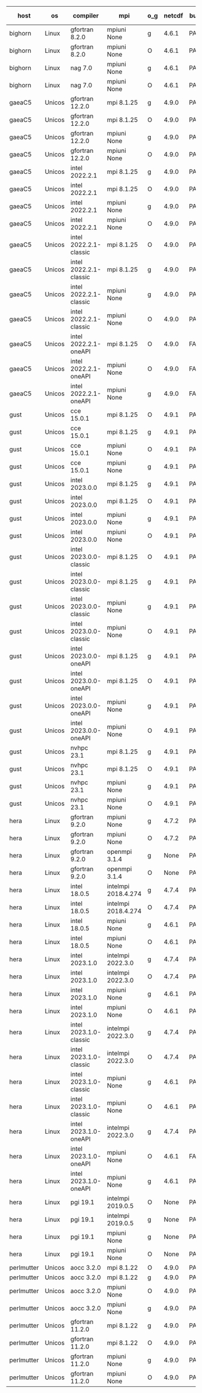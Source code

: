 

| host     | os       | compiler                              | mpi                      | o_g        | netcdf        | build       | u_pass          | u_fail          | s_pass            | s_fail            | e_pass             | e_fail             | nuopc_pass       | nuopc_fail       | artifacts link          |
|----------|----------|---------------------------------------|--------------------------|------------|---------------|-------------|-----------------|-----------------|-------------------|-------------------|--------------------|--------------------|------------------|------------------|-------------------------|
| bighorn | Linux | gfortran 8.2.0 | mpiuni None  | g | 4.6.1  | PASS | 12346 | 0 | 8 | 0 | 44 | 0 | None | None | <a href="https://github.com/esmf-org/esmf-test-artifacts/tree/bd5bb0361c4c8c8b05256f9bce45499c2796d718/feature_hconfig-iter/gfortran/8.2.0/g/mpiuni/None" target="_blank">bd5bb03</a> | 
| bighorn | Linux | gfortran 8.2.0 | mpiuni None  | O | 4.6.1  | PASS | 12346 | 0 | 8 | 0 | 44 | 0 | None | None | <a href="https://github.com/esmf-org/esmf-test-artifacts/tree/163a2e0e127902418d88bd669e779e7b59d9d443/feature_hconfig-iter/gfortran/8.2.0/O/mpiuni/None" target="_blank">163a2e0</a> | 
| bighorn | Linux | nag 7.0 | mpiuni None  | g | 4.6.1  | PASS | None | None | None | None | None | None | None | None | <a href="https://github.com/esmf-org/esmf-test-artifacts/tree/29743640342a1cd6955f4a7fcfeacd5c6f253666/feature_hconfig-iter/nag/7.0/g/mpiuni/None" target="_blank">2974364</a> | 
| bighorn | Linux | nag 7.0 | mpiuni None  | O | 4.6.1  | PASS | 12346 | 0 | 8 | 0 | 44 | 0 | None | None | <a href="https://github.com/esmf-org/esmf-test-artifacts/tree/7d16b438148268212adb837dcc066b2296884ad9/feature_hconfig-iter/nag/7.0/O/mpiuni/None" target="_blank">7d16b43</a> | 
| gaeaC5 | Unicos | gfortran 12.2.0 | mpi 8.1.25  | g | 4.9.0  | PASS | 13930 | 0 | 49 | 0 | 81 | 0 | 52 | 0 | <a href="https://github.com/esmf-org/esmf-test-artifacts/tree/8b428b6bab5e546a58660f83d2c280eb407d39fc/feature_hconfig-iter/gfortran/12.2.0/g/mpi/8.1.25" target="_blank">8b428b6</a> | 
| gaeaC5 | Unicos | gfortran 12.2.0 | mpi 8.1.25  | O | 4.9.0  | PASS | 13930 | 0 | 49 | 0 | 81 | 0 | 52 | 0 | <a href="https://github.com/esmf-org/esmf-test-artifacts/tree/4fd89d4e414352a81438e744b6b306a99b27346f/feature_hconfig-iter/gfortran/12.2.0/O/mpi/8.1.25" target="_blank">4fd89d4</a> | 
| gaeaC5 | Unicos | gfortran 12.2.0 | mpiuni None  | g | 4.9.0  | PASS | 12346 | 0 | 8 | 0 | 44 | 0 | None | None | <a href="https://github.com/esmf-org/esmf-test-artifacts/tree/e6902e426a1bb8986cde19bc4c17d73cbfee102e/feature_hconfig-iter/gfortran/12.2.0/g/mpiuni/None" target="_blank">e6902e4</a> | 
| gaeaC5 | Unicos | gfortran 12.2.0 | mpiuni None  | O | 4.9.0  | PASS | 12346 | 0 | 8 | 0 | 44 | 0 | None | None | <a href="https://github.com/esmf-org/esmf-test-artifacts/tree/a0cf915bd31bfb1676e1927c6081c44c35830fbc/feature_hconfig-iter/gfortran/12.2.0/O/mpiuni/None" target="_blank">a0cf915</a> | 
| gaeaC5 | Unicos | intel 2022.2.1 | mpi 8.1.25  | g | 4.9.0  | PASS | 13930 | 0 | 49 | 0 | 81 | 0 | 52 | 0 | <a href="https://github.com/esmf-org/esmf-test-artifacts/tree/786e6b4400f34ea7b34116c644b1a9ed1a0cede6/feature_hconfig-iter/intel/2022.2.1/g/mpi/8.1.25" target="_blank">786e6b4</a> | 
| gaeaC5 | Unicos | intel 2022.2.1 | mpi 8.1.25  | O | 4.9.0  | PASS | 13930 | 0 | 49 | 0 | 81 | 0 | 52 | 0 | <a href="https://github.com/esmf-org/esmf-test-artifacts/tree/2954568638780867dcc1933bbb845e4dca0af5a3/feature_hconfig-iter/intel/2022.2.1/O/mpi/8.1.25" target="_blank">2954568</a> | 
| gaeaC5 | Unicos | intel 2022.2.1 | mpiuni None  | g | 4.9.0  | PASS | 12346 | 0 | 8 | 0 | 44 | 0 | None | None | <a href="https://github.com/esmf-org/esmf-test-artifacts/tree/028d13db101bbffbda5d83f84b92f443c0ef5501/feature_hconfig-iter/intel/2022.2.1/g/mpiuni/None" target="_blank">028d13d</a> | 
| gaeaC5 | Unicos | intel 2022.2.1 | mpiuni None  | O | 4.9.0  | PASS | 12346 | 0 | 8 | 0 | 44 | 0 | None | None | <a href="https://github.com/esmf-org/esmf-test-artifacts/tree/ca1f20d0cddd7fa8b0ea1baaba5826fb2676a31d/feature_hconfig-iter/intel/2022.2.1/O/mpiuni/None" target="_blank">ca1f20d</a> | 
| gaeaC5 | Unicos | intel 2022.2.1-classic | mpi 8.1.25  | O | 4.9.0  | PASS | 13930 | 0 | 49 | 0 | 81 | 0 | 52 | 0 | <a href="https://github.com/esmf-org/esmf-test-artifacts/tree/0c9442e8072f7590795444a4bbe8dc62479aae4c/feature_hconfig-iter/intel/2022.2.1-classic/O/mpi/8.1.25" target="_blank">0c9442e</a> | 
| gaeaC5 | Unicos | intel 2022.2.1-classic | mpi 8.1.25  | g | 4.9.0  | PASS | 13930 | 0 | 49 | 0 | 81 | 0 | 52 | 0 | <a href="https://github.com/esmf-org/esmf-test-artifacts/tree/d8a47101e4999730bc1955d6225daf5a4ca3f770/feature_hconfig-iter/intel/2022.2.1-classic/g/mpi/8.1.25" target="_blank">d8a4710</a> | 
| gaeaC5 | Unicos | intel 2022.2.1-classic | mpiuni None  | g | 4.9.0  | PASS | 12346 | 0 | 8 | 0 | 44 | 0 | None | None | <a href="https://github.com/esmf-org/esmf-test-artifacts/tree/a1ef7bc649baa789cfb68884a7ebb4ec93c08cc9/feature_hconfig-iter/intel/2022.2.1-classic/g/mpiuni/None" target="_blank">a1ef7bc</a> | 
| gaeaC5 | Unicos | intel 2022.2.1-classic | mpiuni None  | O | 4.9.0  | PASS | 12346 | 0 | 8 | 0 | 44 | 0 | None | None | <a href="https://github.com/esmf-org/esmf-test-artifacts/tree/f76236f3e78a2efbe6392b493fdba59865da680e/feature_hconfig-iter/intel/2022.2.1-classic/O/mpiuni/None" target="_blank">f76236f</a> | 
| gaeaC5 | Unicos | intel 2022.2.1-oneAPI | mpi 8.1.25  | O | 4.9.0  | FAIL | None | None | None | None | None | None | None | None | <a href="https://github.com/esmf-org/esmf-test-artifacts/tree/d3597bd6a3451ef1e7fe1cb63f006491c9ac3c67/feature_hconfig-iter/intel/2022.2.1-oneAPI/O/mpi/8.1.25" target="_blank">d3597bd</a> | 
| gaeaC5 | Unicos | intel 2022.2.1-oneAPI | mpiuni None  | O | 4.9.0  | FAIL | None | None | None | None | None | None | None | None | <a href="https://github.com/esmf-org/esmf-test-artifacts/tree/1288f4ec27d6eb4a7aaf903da12a9c57f3685e43/feature_hconfig-iter/intel/2022.2.1-oneAPI/O/mpiuni/None" target="_blank">1288f4e</a> | 
| gaeaC5 | Unicos | intel 2022.2.1-oneAPI | mpiuni None  | g | 4.9.0  | FAIL | None | None | None | None | None | None | None | None | <a href="https://github.com/esmf-org/esmf-test-artifacts/tree/2aefe341240b44bb624534b78380b6784592a30b/feature_hconfig-iter/intel/2022.2.1-oneAPI/g/mpiuni/None" target="_blank">2aefe34</a> | 
| gust | Unicos | cce 15.0.1 | mpi 8.1.25  | O | 4.9.1  | PASS | 13850 | 80 | 49 | 0 | 81 | 0 | 51 | 1 | <a href="https://github.com/esmf-org/esmf-test-artifacts/tree/c6bfb256a25ae391544137493ef974d1944a3451/feature_hconfig-iter/cce/15.0.1/O/mpi/8.1.25" target="_blank">c6bfb25</a> | 
| gust | Unicos | cce 15.0.1 | mpi 8.1.25  | g | 4.9.1  | PASS | 13854 | 76 | 49 | 0 | 81 | 0 | 51 | 1 | <a href="https://github.com/esmf-org/esmf-test-artifacts/tree/3bc3627790f413599a4292e0184806b91baddee2/feature_hconfig-iter/cce/15.0.1/g/mpi/8.1.25" target="_blank">3bc3627</a> | 
| gust | Unicos | cce 15.0.1 | mpiuni None  | O | 4.9.1  | PASS | 12268 | 78 | 8 | 0 | 44 | 0 | None | None | <a href="https://github.com/esmf-org/esmf-test-artifacts/tree/9ed83f8991151b4acace8abe7ca6b533e8d7f0b4/feature_hconfig-iter/cce/15.0.1/O/mpiuni/None" target="_blank">9ed83f8</a> | 
| gust | Unicos | cce 15.0.1 | mpiuni None  | g | 4.9.1  | PASS | 12270 | 76 | 8 | 0 | 44 | 0 | None | None | <a href="https://github.com/esmf-org/esmf-test-artifacts/tree/01186b1fd286e3baf7b7e5e90082585ef2f0422b/feature_hconfig-iter/cce/15.0.1/g/mpiuni/None" target="_blank">01186b1</a> | 
| gust | Unicos | intel 2023.0.0 | mpi 8.1.25  | g | 4.9.1  | PASS | 13930 | 0 | 49 | 0 | 81 | 0 | 52 | 0 | <a href="https://github.com/esmf-org/esmf-test-artifacts/tree/4a962ed11726915af9ca8979f3dc49c41ea96b7b/feature_hconfig-iter/intel/2023.0.0/g/mpi/8.1.25" target="_blank">4a962ed</a> | 
| gust | Unicos | intel 2023.0.0 | mpi 8.1.25  | O | 4.9.1  | PASS | 13930 | 0 | 49 | 0 | 81 | 0 | 52 | 0 | <a href="https://github.com/esmf-org/esmf-test-artifacts/tree/98ff6b4e6e9905f2a1055feef59b18f26efcc252/feature_hconfig-iter/intel/2023.0.0/O/mpi/8.1.25" target="_blank">98ff6b4</a> | 
| gust | Unicos | intel 2023.0.0 | mpiuni None  | g | 4.9.1  | PASS | 12346 | 0 | 8 | 0 | 44 | 0 | None | None | <a href="https://github.com/esmf-org/esmf-test-artifacts/tree/9ff15269ab84d320dda5efb5c3b0bbe3c35f97ac/feature_hconfig-iter/intel/2023.0.0/g/mpiuni/None" target="_blank">9ff1526</a> | 
| gust | Unicos | intel 2023.0.0 | mpiuni None  | O | 4.9.1  | PASS | 12346 | 0 | 8 | 0 | 44 | 0 | None | None | <a href="https://github.com/esmf-org/esmf-test-artifacts/tree/90b24b60bbd54ca14b54d2cbec2f62f7abb2876a/feature_hconfig-iter/intel/2023.0.0/O/mpiuni/None" target="_blank">90b24b6</a> | 
| gust | Unicos | intel 2023.0.0-classic | mpi 8.1.25  | O | 4.9.1  | PASS | 13930 | 0 | 49 | 0 | 81 | 0 | 52 | 0 | <a href="https://github.com/esmf-org/esmf-test-artifacts/tree/42da685fb6cde17db9e6d0bb14ec341d5c39478a/feature_hconfig-iter/intel/2023.0.0-classic/O/mpi/8.1.25" target="_blank">42da685</a> | 
| gust | Unicos | intel 2023.0.0-classic | mpi 8.1.25  | g | 4.9.1  | PASS | 13930 | 0 | 49 | 0 | 81 | 0 | 52 | 0 | <a href="https://github.com/esmf-org/esmf-test-artifacts/tree/6a9977567ce8299047edf07990147ce5fa6d3743/feature_hconfig-iter/intel/2023.0.0-classic/g/mpi/8.1.25" target="_blank">6a99775</a> | 
| gust | Unicos | intel 2023.0.0-classic | mpiuni None  | g | 4.9.1  | PASS | 12346 | 0 | 8 | 0 | 44 | 0 | None | None | <a href="https://github.com/esmf-org/esmf-test-artifacts/tree/abd3b43b8ce9b5f16cf2ada2ea4258002a3daf33/feature_hconfig-iter/intel/2023.0.0-classic/g/mpiuni/None" target="_blank">abd3b43</a> | 
| gust | Unicos | intel 2023.0.0-classic | mpiuni None  | O | 4.9.1  | PASS | 12346 | 0 | 8 | 0 | 44 | 0 | None | None | <a href="https://github.com/esmf-org/esmf-test-artifacts/tree/08a2f1935630655d266936e5c035e5e4332a83c8/feature_hconfig-iter/intel/2023.0.0-classic/O/mpiuni/None" target="_blank">08a2f19</a> | 
| gust | Unicos | intel 2023.0.0-oneAPI | mpi 8.1.25  | g | 4.9.1  | PASS | 13930 | 0 | 49 | 0 | 81 | 0 | 40 | 12 | <a href="https://github.com/esmf-org/esmf-test-artifacts/tree/d9da75215d035df50ae5e41e894d47b02b07d6bb/feature_hconfig-iter/intel/2023.0.0-oneAPI/g/mpi/8.1.25" target="_blank">d9da752</a> | 
| gust | Unicos | intel 2023.0.0-oneAPI | mpi 8.1.25  | O | 4.9.1  | PASS | 13930 | 0 | 48 | 1 | 81 | 0 | 40 | 12 | <a href="https://github.com/esmf-org/esmf-test-artifacts/tree/64ab5518787ba57dc1897dc52b576058c87516af/feature_hconfig-iter/intel/2023.0.0-oneAPI/O/mpi/8.1.25" target="_blank">64ab551</a> | 
| gust | Unicos | intel 2023.0.0-oneAPI | mpiuni None  | g | 4.9.1  | PASS | 12346 | 0 | 8 | 0 | 44 | 0 | None | None | <a href="https://github.com/esmf-org/esmf-test-artifacts/tree/f8421bcd5b0be53e697804bb8d5f4feefe1fae45/feature_hconfig-iter/intel/2023.0.0-oneAPI/g/mpiuni/None" target="_blank">f8421bc</a> | 
| gust | Unicos | intel 2023.0.0-oneAPI | mpiuni None  | O | 4.9.1  | PASS | 12346 | 0 | 8 | 0 | 44 | 0 | None | None | <a href="https://github.com/esmf-org/esmf-test-artifacts/tree/1dbfa2253ff47c6ea64e96da862536e4a2f7786b/feature_hconfig-iter/intel/2023.0.0-oneAPI/O/mpiuni/None" target="_blank">1dbfa22</a> | 
| gust | Unicos | nvhpc 23.1 | mpi 8.1.25  | g | 4.9.1  | PASS | 13881 | 49 | 47 | 2 | 79 | 2 | 45 | 7 | <a href="https://github.com/esmf-org/esmf-test-artifacts/tree/244b327e7dada025ee74b29d438dbd9abe8dc699/feature_hconfig-iter/nvhpc/23.1/g/mpi/8.1.25" target="_blank">244b327</a> | 
| gust | Unicos | nvhpc 23.1 | mpi 8.1.25  | O | 4.9.1  | PASS | 13927 | 3 | 49 | 0 | 81 | 0 | 45 | 7 | <a href="https://github.com/esmf-org/esmf-test-artifacts/tree/a24c1c01a04259bd47b019486241ce1a9f0fc7ed/feature_hconfig-iter/nvhpc/23.1/O/mpi/8.1.25" target="_blank">a24c1c0</a> | 
| gust | Unicos | nvhpc 23.1 | mpiuni None  | g | 4.9.1  | PASS | 12346 | 0 | 6 | 2 | 44 | 0 | None | None | <a href="https://github.com/esmf-org/esmf-test-artifacts/tree/74f6e3614aef4cec12685a7a74fbd259bdd976af/feature_hconfig-iter/nvhpc/23.1/g/mpiuni/None" target="_blank">74f6e36</a> | 
| gust | Unicos | nvhpc 23.1 | mpiuni None  | O | 4.9.1  | PASS | 12344 | 2 | 8 | 0 | 44 | 0 | None | None | <a href="https://github.com/esmf-org/esmf-test-artifacts/tree/6605d4bcf05df9cb3adc590f6a2c6d44d5622c5b/feature_hconfig-iter/nvhpc/23.1/O/mpiuni/None" target="_blank">6605d4b</a> | 
| hera | Linux | gfortran 9.2.0 | mpiuni None  | g | 4.7.2  | PASS | 12346 | 0 | 8 | 0 | 43 | 1 | None | None | <a href="https://github.com/esmf-org/esmf-test-artifacts/tree/53278eb39a7c70f8e0c6318b9cecdb33170a2615/feature_hconfig-iter/gfortran/9.2.0/g/mpiuni/None" target="_blank">53278eb</a> | 
| hera | Linux | gfortran 9.2.0 | mpiuni None  | O | 4.7.2  | PASS | 12346 | 0 | 8 | 0 | 44 | 0 | None | None | <a href="https://github.com/esmf-org/esmf-test-artifacts/tree/37d518ef035ee1099a7f60d045b87163a666d0b4/feature_hconfig-iter/gfortran/9.2.0/O/mpiuni/None" target="_blank">37d518e</a> | 
| hera | Linux | gfortran 9.2.0 | openmpi 3.1.4  | g | None  | PASS | 13930 | 0 | 49 | 0 | 80 | 1 | 52 | 0 | <a href="https://github.com/esmf-org/esmf-test-artifacts/tree/259b3c0a7de081d027fcc4d70b2486294d28a1ea/feature_hconfig-iter/gfortran/9.2.0/g/openmpi/3.1.4" target="_blank">259b3c0</a> | 
| hera | Linux | gfortran 9.2.0 | openmpi 3.1.4  | O | None  | PASS | 13930 | 0 | 49 | 0 | 81 | 0 | 52 | 0 | <a href="https://github.com/esmf-org/esmf-test-artifacts/tree/dffeb194f569c31cc939665e1c388393cf988b88/feature_hconfig-iter/gfortran/9.2.0/O/openmpi/3.1.4" target="_blank">dffeb19</a> | 
| hera | Linux | intel 18.0.5 | intelmpi 2018.4.274  | g | 4.7.4  | PASS | 13930 | 0 | 49 | 0 | 81 | 0 | 52 | 0 | <a href="https://github.com/esmf-org/esmf-test-artifacts/tree/8b532dad526b660b62bde16d5129566c28595096/feature_hconfig-iter/intel/18.0.5/g/intelmpi/2018.4.274" target="_blank">8b532da</a> | 
| hera | Linux | intel 18.0.5 | intelmpi 2018.4.274  | O | 4.7.4  | PASS | 13930 | 0 | 49 | 0 | 81 | 0 | 52 | 0 | <a href="https://github.com/esmf-org/esmf-test-artifacts/tree/1cad8289f474fbb88bed1ac0306eedac9098c41c/feature_hconfig-iter/intel/18.0.5/O/intelmpi/2018.4.274" target="_blank">1cad828</a> | 
| hera | Linux | intel 18.0.5 | mpiuni None  | g | 4.6.1  | PASS | 12346 | 0 | 8 | 0 | 44 | 0 | None | None | <a href="https://github.com/esmf-org/esmf-test-artifacts/tree/553b8599f5b3db76d82b8279a17aace8ea796066/feature_hconfig-iter/intel/18.0.5/g/mpiuni/None" target="_blank">553b859</a> | 
| hera | Linux | intel 18.0.5 | mpiuni None  | O | 4.6.1  | PASS | 12346 | 0 | 8 | 0 | 44 | 0 | None | None | <a href="https://github.com/esmf-org/esmf-test-artifacts/tree/fc9dcd65fd765608ed03c6821416236ce4d127d8/feature_hconfig-iter/intel/18.0.5/O/mpiuni/None" target="_blank">fc9dcd6</a> | 
| hera | Linux | intel 2023.1.0 | intelmpi 2022.3.0  | g | 4.7.4  | PASS | 13915 | 15 | 49 | 0 | 81 | 0 | 52 | 0 | <a href="https://github.com/esmf-org/esmf-test-artifacts/tree/2ed5fac8dd88b2f291e7aa8c195dbdf4d6f6b4c4/feature_hconfig-iter/intel/2023.1.0/g/intelmpi/2022.3.0" target="_blank">2ed5fac</a> | 
| hera | Linux | intel 2023.1.0 | intelmpi 2022.3.0  | O | 4.7.4  | PASS | 13915 | 15 | 49 | 0 | 81 | 0 | 52 | 0 | <a href="https://github.com/esmf-org/esmf-test-artifacts/tree/d466ecc5b4ec09dc1730360774cc2fc40e0f2f77/feature_hconfig-iter/intel/2023.1.0/O/intelmpi/2022.3.0" target="_blank">d466ecc</a> | 
| hera | Linux | intel 2023.1.0 | mpiuni None  | g | 4.6.1  | PASS | 12346 | 0 | 8 | 0 | 44 | 0 | None | None | <a href="https://github.com/esmf-org/esmf-test-artifacts/tree/97dd18de5375ab5bac7672c48950d583daeabaf9/feature_hconfig-iter/intel/2023.1.0/g/mpiuni/None" target="_blank">97dd18d</a> | 
| hera | Linux | intel 2023.1.0 | mpiuni None  | O | 4.6.1  | PASS | 12346 | 0 | 8 | 0 | 44 | 0 | None | None | <a href="https://github.com/esmf-org/esmf-test-artifacts/tree/c41339b63962d5a0b67282c631c98f58650e1393/feature_hconfig-iter/intel/2023.1.0/O/mpiuni/None" target="_blank">c41339b</a> | 
| hera | Linux | intel 2023.1.0-classic | intelmpi 2022.3.0  | g | 4.7.4  | PASS | 13915 | 15 | 49 | 0 | 81 | 0 | 52 | 0 | <a href="https://github.com/esmf-org/esmf-test-artifacts/tree/7d7569711bb182058a69b8a3ebe0429de988681e/feature_hconfig-iter/intel/2023.1.0-classic/g/intelmpi/2022.3.0" target="_blank">7d75697</a> | 
| hera | Linux | intel 2023.1.0-classic | intelmpi 2022.3.0  | O | 4.7.4  | PASS | 13915 | 15 | 49 | 0 | 81 | 0 | 52 | 0 | <a href="https://github.com/esmf-org/esmf-test-artifacts/tree/5e482cbce4a50119fe05b6da0510036be3cd3c65/feature_hconfig-iter/intel/2023.1.0-classic/O/intelmpi/2022.3.0" target="_blank">5e482cb</a> | 
| hera | Linux | intel 2023.1.0-classic | mpiuni None  | g | 4.6.1  | PASS | 12346 | 0 | 8 | 0 | 44 | 0 | None | None | <a href="https://github.com/esmf-org/esmf-test-artifacts/tree/63e7dfad5df8aabea7f668f83ec703dbdf4790eb/feature_hconfig-iter/intel/2023.1.0-classic/g/mpiuni/None" target="_blank">63e7dfa</a> | 
| hera | Linux | intel 2023.1.0-classic | mpiuni None  | O | 4.6.1  | PASS | 12346 | 0 | 8 | 0 | 44 | 0 | None | None | <a href="https://github.com/esmf-org/esmf-test-artifacts/tree/9917ea8b1ceef69642ac8db204109f1e46528425/feature_hconfig-iter/intel/2023.1.0-classic/O/mpiuni/None" target="_blank">9917ea8</a> | 
| hera | Linux | intel 2023.1.0-oneAPI | intelmpi 2022.3.0  | g | 4.7.4  | PASS | 13915 | 15 | 49 | 0 | 81 | 0 | 52 | 0 | <a href="https://github.com/esmf-org/esmf-test-artifacts/tree/3c7dacf469c93d8faaf52ff56fb743f7eed8f423/feature_hconfig-iter/intel/2023.1.0-oneAPI/g/intelmpi/2022.3.0" target="_blank">3c7dacf</a> | 
| hera | Linux | intel 2023.1.0-oneAPI | mpiuni None  | O | 4.6.1  | FAIL | None | None | None | None | None | None | None | None | <a href="https://github.com/esmf-org/esmf-test-artifacts/tree/0af837c3a47243a0fa33ff08158447b3ecb314dc/feature_hconfig-iter/intel/2023.1.0-oneAPI/O/mpiuni/None" target="_blank">0af837c</a> | 
| hera | Linux | intel 2023.1.0-oneAPI | mpiuni None  | g | 4.6.1  | PASS | 12346 | 0 | 8 | 0 | 44 | 0 | None | None | <a href="https://github.com/esmf-org/esmf-test-artifacts/tree/afe08a19c1b314db48a9f57c00169fcfeea0649a/feature_hconfig-iter/intel/2023.1.0-oneAPI/g/mpiuni/None" target="_blank">afe08a1</a> | 
| hera | Linux | pgi 19.1 | intelmpi 2019.0.5  | O | None  | PASS | None | None | None | None | None | None | None | None | <a href="https://github.com/esmf-org/esmf-test-artifacts/tree/a2ca8af51d6e7a6ae74992d019d730033a5ba9cb/feature_hconfig-iter/pgi/19.1/O/intelmpi/2019.0.5" target="_blank">a2ca8af</a> | 
| hera | Linux | pgi 19.1 | intelmpi 2019.0.5  | g | None  | PASS | None | None | None | None | None | None | None | None | <a href="https://github.com/esmf-org/esmf-test-artifacts/tree/b2529181f1f270a1432585a843d2254f30727833/feature_hconfig-iter/pgi/19.1/g/intelmpi/2019.0.5" target="_blank">b252918</a> | 
| hera | Linux | pgi 19.1 | mpiuni None  | g | None  | PASS | None | None | None | None | None | None | None | None | <a href="https://github.com/esmf-org/esmf-test-artifacts/tree/0be394f3396b969bb7958dca6cb7176a548fc91b/feature_hconfig-iter/pgi/19.1/g/mpiuni/None" target="_blank">0be394f</a> | 
| hera | Linux | pgi 19.1 | mpiuni None  | O | None  | PASS | None | None | None | None | None | None | None | None | <a href="https://github.com/esmf-org/esmf-test-artifacts/tree/cb9444cff55d57b7288ae352fb77dc1cc8fee8cf/feature_hconfig-iter/pgi/19.1/O/mpiuni/None" target="_blank">cb9444c</a> | 
| perlmutter | Unicos | aocc 3.2.0 | mpi 8.1.22  | O | 4.9.0  | PASS | 13847 | 83 | 47 | 2 | 79 | 2 | 45 | 7 | <a href="https://github.com/esmf-org/esmf-test-artifacts/tree/e39b14a4ecf56e258498ab55b6b3cc39461b164b/feature_hconfig-iter/aocc/3.2.0/O/mpi/8.1.22" target="_blank">e39b14a</a> | 
| perlmutter | Unicos | aocc 3.2.0 | mpi 8.1.22  | g | 4.9.0  | PASS | None | None | None | None | None | None | 45 | 7 | <a href="https://github.com/esmf-org/esmf-test-artifacts/tree/7b7cb307ead99a4bb19dcfea760f0d8cf6e934f5/feature_hconfig-iter/aocc/3.2.0/g/mpi/8.1.22" target="_blank">7b7cb30</a> | 
| perlmutter | Unicos | aocc 3.2.0 | mpiuni None  | O | 4.9.0  | PASS | None | None | None | None | None | None | None | None | <a href="https://github.com/esmf-org/esmf-test-artifacts/tree/cdb356f965a30bc6a46e6e540833d1a3d749bbe9/feature_hconfig-iter/aocc/3.2.0/O/mpiuni/None" target="_blank">cdb356f</a> | 
| perlmutter | Unicos | aocc 3.2.0 | mpiuni None  | g | 4.9.0  | PASS | None | None | None | None | None | None | None | None | <a href="https://github.com/esmf-org/esmf-test-artifacts/tree/e60ded243fd7fa0f049da66a6ac9436b30ae68fe/feature_hconfig-iter/aocc/3.2.0/g/mpiuni/None" target="_blank">e60ded2</a> | 
| perlmutter | Unicos | gfortran 11.2.0 | mpi 8.1.22  | g | 4.9.0  | PASS | 13930 | 0 | 49 | 0 | 80 | 1 | 52 | 0 | <a href="https://github.com/esmf-org/esmf-test-artifacts/tree/dfeb88663b23e2e6d24bfce6dfe7cdcb12c8b3b8/feature_hconfig-iter/gfortran/11.2.0/g/mpi/8.1.22" target="_blank">dfeb886</a> | 
| perlmutter | Unicos | gfortran 11.2.0 | mpi 8.1.22  | O | 4.9.0  | PASS | 13930 | 0 | 49 | 0 | 81 | 0 | 52 | 0 | <a href="https://github.com/esmf-org/esmf-test-artifacts/tree/03e63a1a4b3944c710bf6a73c5a0d2d226afa1f5/feature_hconfig-iter/gfortran/11.2.0/O/mpi/8.1.22" target="_blank">03e63a1</a> | 
| perlmutter | Unicos | gfortran 11.2.0 | mpiuni None  | g | 4.9.0  | PASS | 12346 | 0 | 8 | 0 | 43 | 1 | None | None | <a href="https://github.com/esmf-org/esmf-test-artifacts/tree/0fe7f99cd8948e767391f5f47312d1c1fdba1719/feature_hconfig-iter/gfortran/11.2.0/g/mpiuni/None" target="_blank">0fe7f99</a> | 
| perlmutter | Unicos | gfortran 11.2.0 | mpiuni None  | O | 4.9.0  | PASS | 12346 | 0 | 8 | 0 | 44 | 0 | None | None | <a href="https://github.com/esmf-org/esmf-test-artifacts/tree/aba582e81c68be44a78b17c38839c8b1363394f4/feature_hconfig-iter/gfortran/11.2.0/O/mpiuni/None" target="_blank">aba582e</a> | 
